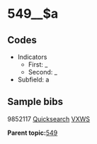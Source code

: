 # 549\_\_$a

## Codes

-   Indicators
    -   First: \_
    -   Second: \_
-   Subfield: a

## Sample bibs

9852117 [Quicksearch](https://search.library.yale.edu/catalog/9852117) [VXWS](http://prodorbis.library.yale.edu:7014/vxws/GetHoldingsService?bibId=9852117)

**Parent topic:**[549](../../tags/549/549.md)

